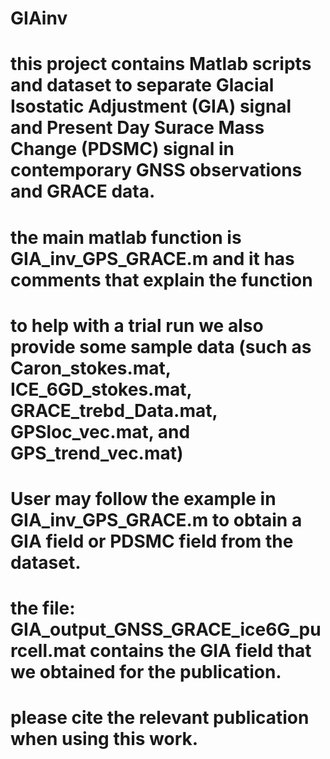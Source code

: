 # GIAinv
# this project contains Matlab scripts and dataset to separate Glacial Isostatic Adjustment (GIA) signal and Present Day Surace Mass Change (PDSMC) signal in contemporary GNSS observations and GRACE data.
# the main matlab function is GIA_inv_GPS_GRACE.m and it has comments that explain the function
# to help with a trial run we also provide some sample data (such as Caron_stokes.mat, ICE_6GD_stokes.mat, GRACE_trebd_Data.mat, GPSloc_vec.mat, and GPS_trend_vec.mat)
# User may follow the example in GIA_inv_GPS_GRACE.m to obtain a GIA field or PDSMC field from the dataset.
# the file: GIA_output_GNSS_GRACE_ice6G_purcell.mat contains the GIA field that we obtained for the publication.
# please cite the relevant publication when using this work.
